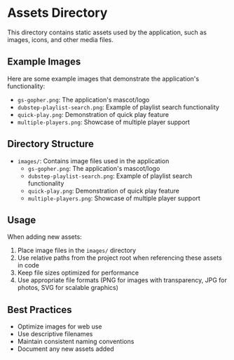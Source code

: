 # Assets Directory

This directory contains static assets used by the application, such as images, icons, and other media files.

## Example Images

Here are some example images that demonstrate the application's functionality:

- `gs-gopher.png`: The application's mascot/logo
- `dubstep-playlist-search.png`: Example of playlist search functionality
- `quick-play.png`: Demonstration of quick play feature
- `multiple-players.png`: Showcase of multiple player support

## Directory Structure

- `images/`: Contains image files used in the application
  - `gs-gopher.png`: The application's mascot/logo
  - `dubstep-playlist-search.png`: Example of playlist search functionality
  - `quick-play.png`: Demonstration of quick play feature
  - `multiple-players.png`: Showcase of multiple player support

## Usage

When adding new assets:
1. Place image files in the `images/` directory
2. Use relative paths from the project root when referencing these assets in code
3. Keep file sizes optimized for performance
4. Use appropriate file formats (PNG for images with transparency, JPG for photos, SVG for scalable graphics)

## Best Practices

- Optimize images for web use
- Use descriptive filenames
- Maintain consistent naming conventions
- Document any new assets added 